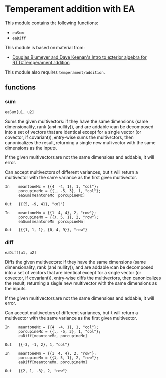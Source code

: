# Temperament addition with EA

This module contains the following functions:
* `eaSum`
* `eaDiff`

This module is based on material from:

* [Douglas Blumeyer and Dave Keenan's Intro to exterior algebra for RTT#Temperament addition](https://en.xen.wiki/w/Douglas_Blumeyer_and_Dave_Keenan%27s_Intro_to_exterior_algebra_for_RTT#Temperament_addition)

This module also requires `temperament/addition`.

## functions

### sum

`eaSum[u1, u2]`

Sums the given multivectors: if they have the same dimensions
(same dimensionality, rank (and nullity)),
and are addable (can be decomposed into a set of vectors
that are identical except for a single vector (or covector, if covariant)),
entry-wise sums the multivectors, then canonicalizes the result,
returning a single new multivector with the same dimensions as the inputs.

If the given multivectors are not the same dimensions and addable,
it will error.

Can accept multivectors of different variances,
but it will return a multivector with the same variance
as the first given multivector.

```
In    meantoneMc = {{4, -4, 1}, 1, "col"};
      porcupineMc = {{1, -5, 3}, 1, "col"};
      eaSum[meantoneMc, porcupineMc]

Out   {{{5, -9, 4}}, "col"}
```

```
In    meantoneMm = {{1, 4, 4}, 2, "row"};
      porcupineMm = {{3, 5, 1}, 2, "row"};
      eaSum[meantoneMm, porcupineMm]

Out   {{{1, 1, 1}, {0, 4, 9}}, "row"}
```

### diff

`eaDiff[u1, u2]`

Diffs the given multivectors: if they have the same dimensions
(same dimensionality, rank (and nullity)),
and are addable (can be decomposed into a set of vectors
that are identical except for a single vector (or covector, if covariant)),
entry-wise diffs the multivectors, then canonicalizes the result,
returning a single new multivector with the same dimensions as the inputs.

If the given multivectors are not the same dimensions and addable,
it will error.

Can accept multivectors of different variances,
but it will return a multivector with the same variance
as the first given multivector.

```
In    meantoneMc = {{4, -4, 1}, 1, "col"};
      porcupineMc = {{1, -5, 3}, 1, "col"};
      eaDiff[meantoneMc, porcupineMc]

Out   {{-3, -1, 2}, 1, "col"}
```

```
In    meantoneMm = {{1, 4, 4}, 2, "row"};
      porcupineMm = {{3, 5, 1}, 2, "row"};
      eaDiff[meantoneMm, porcupineMm]

Out   {{2, 1, -3}, 2, "row"}
```
